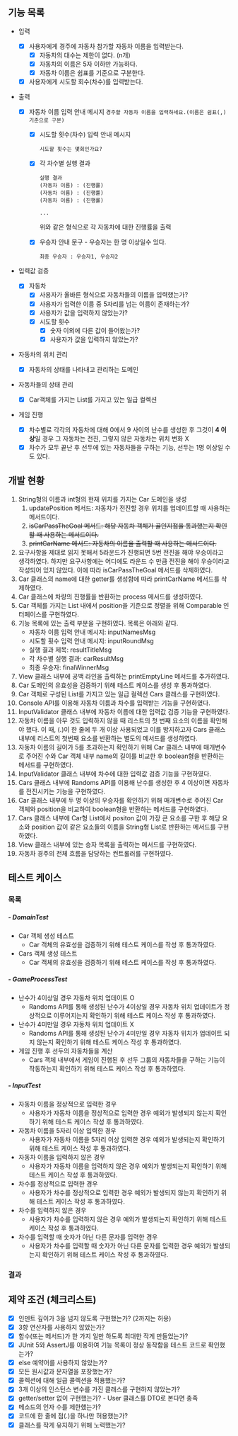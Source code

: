 ## 기능 목록
- 입력
	
	- [x] 사용자에게 경주에 자동차 참가할 자동차 이름을 입력받는다.
	  - [x] 자동차의 대수는 제한이 없다. (n개)
	  - [x] 자동차의 이름은 5자 이하만 가능하다.
	  - [x] 자동차 이름은 쉼표를 기준으로 구분한다.
	
	- [x] 사용자에게 시도할 회수(차수)를 입력받는다.
	
- 출력

  - [x] 자동차 이름 입력 안내 메시지
		```
		경주할 자동차 이름을 입력하세요.(이름은 쉼표(,) 기준으로 구분)
		```
	
	- [x] 시도할 횟수(차수) 입력 안내 메시지
	
	  ```
	  시도할 횟수는 몇회인가요?
	  ```
	- [x] 각 차수별 실행 결과
	
	  ```
	  실행 결과
	  (자동차 이름) : (진행률)
	  (자동차 이름) : (진행률)
	  (자동차 이름) : (진행률)
	  
	  ...
	  ```
	
	  위와 같은 형식으로 각 자동차에 대한 진행률을 출력
	
	- [x] 우승자 안내 문구 - 우승자는 한 명 이상일수 있다.
	
	  ```
	  최종 우승자 : 우승자1, 우승자2
	  ```
	
- 입력값 검증

  - [x] 자동차
	  - [x] 사용자가 올바른 형식으로 자동차들의 이름을 입력했는가?
	  - [x] 사용자가 입력한 이름 중 5자리를 넘는 이름이 존재하는가?
	  - [x] 사용자가 값을 입력하지 않았는가?
	- [x] 시도할 횟수
	  - [x] 숫자 이외에 다른 값이 들어왔는가?
	  - [x] 사용자가 값을 입력하지 않았는가?
	
- 자동차의 위치 관리

  - [x] 자동차의 상태를 나타내고 관리하는 도메인
	
- 자동차들의 상태 관리

  - [x] Car객체를 가지는 List를 가지고 있는 일급 컬렉션
	
- 게임 진행

  - [x] 차수별로 각각의 자동차에 대해 0에서 9 사이의 난수를 생성한 후 그것이 **4 이상**일 경우 그 자동차는 전진, 그렇지 않은 자동차는 위치 변화 X
  - [x] 차수가 모두 끝난 후 선두에 있는 자동차들을 구하는 기능, 선두는 1명 이상일 수도 있다.

## 개발 현황

1. String형의 이름과 int형의 현재 위치를 가지는 Car 도메인을 생성
   1. updatePosition 메서드: 자동차가 전진할 경우 위치를 업데이트할 때 사용하는 메서드이다.
   2. ~~isCarPassTheGoal 메서드: 해당 자동차 객체가 골인지점을 통과했는지 확인할 때 사용하는 메서드이다.~~
   3. ~~printCarName 메서드: 자동차의 이름을 출력할 때 사용하는 메서드이다.~~
2. 요구사항을 제대로 읽지 못해서 5라운드가 진행되면 5번 전진을 해야 우승이라고 생각하였다. 하지만 요구사항에는 어디에도 라운드 수 만큼 전진을 해야 우승이라고 작성되어 있지 않았다. 이에 따라 isCarPassTheGoal 메서드를 삭제하였다.
3. Car 클래스의 name에 대한 getter를 생성함에 따라 printCarName 메서드를 삭제하였다.
4. Car 클래스에 차량의 진행률을 반환하는 process 메서드를 생성하였다.
5. Car 객체를 가지는 List 내에서 position을 기준으로 정렬을 위해 Comparable 인터페이스를 구현하였다.
6. 기능 목록에 있는 출력 부분을 구현하였다. 목록은 아래와 같다.
   - 자동차 이름 입력 안내 메시지: inputNamesMsg
   - 시도할 횟수 입력 안내 메시지: inputRoundMsg
   - 실행 결과 제목: resultTitleMsg
   - 각 차수별 실행 결과: carResultMsg
   - 최종 우승자: finalWinnerMsg
7. View 클래스 내부에 공백 라인을 출력하는 printEmptyLine 메서드를 추가하였다.
8. Car 도메인의 유효성을 검증하기 위해 테스트 케이스를 생성 후 통과하였다.
9. Car 객체로 구성된 List를 가지고 있는 일급 컬렉션 Cars 클래스를 구현하였다.
10. Console API를 이용해 자동차 이름과 차수를 입력받는 기능을 구현하였다.
11. InputValidator 클래스 내부에 자동차 이름에 대한 입력값 검증 기능을 구현하였다.
12. 자동차 이름을 아무 것도 입력하지 않을 때 리스트의 첫 번째 요소의 이름을 확인해야 했다.
    이 때, (.)이 한 줄에 두 개 이상 사용되었고 이를 방지하고자 Cars 클래스 내부에 리스트의 첫번째 요소를 반환하는 별도의 메서드를 생성하였다.
13. 자동차 이름의 길이가 5를 초과하는지 확인하기 위해 Car 클래스 내부에 매개변수로 주어진 수와 Car 객체 내부 name의 길이를 비교한 후 boolean형을 반환하는 메서드를 구현하였다.
14. InputValidator 클래스 내부에 차수에 대한 입력값 검증 기능을 구현하였다.
15. Cars 클래스 내부에 Randoms API를 이용해 난수를 생성한 후 4 이상이면 자동차를 전진시키는 기능을 구현하였다.
16. Car 클래스 내부에 두 명 이상의 우승자를 확인하기 위해 매개변수로 주어진 Car 객체와 position을 비교하여 boolean형을 반환하는 메서드를 구현하였다.
17. Cars 클래스 내부에 Car형 List에서 positon 값이 가장 큰 요소를 구한 후 해당 요소와 position 값이 같은 요소들의 이름을 String형 List로 반환하는 메서드를 구현하였다.
18. View 클래스 내부에 있는 승자 목록을 출력하는 메서드를 구현하였다.
19. 자동차 경주의 전체 흐름을 담당하는 컨트롤러를 구현하였다.

## 테스트 케이스

### 목록

##### - DomainTest

- Car 객체 생성 테스트
  - Car 객체의 유효성을 검증하기 위해 테스트 케이스를 작성 후 통과하였다.
- Cars 객체 생성 테스트
  - Car 객체의 유효성을 검증하기 위해 테스트 케이스를 작성 후 통과하였다.

##### - GameProcessTest

- 난수가 4이상일 경우 자동차 위치 업데이트 O
  - Randoms API를 통해 생성된 난수가 4이상일 경우 자동차 위치 업데이트가 정상적으로 이루어지는지 확인하기 위해 테스트 케이스 작성 후 통과하였다.
- 난수가 4미만일 경우 자동차 위치 업데이트 X
  - Randoms API를 통해 생성된 난수가 4미만일 경우 자동차 위치가 업데이트 되지 않는지 확인하기 위해 테스트 케이스 작성 후 통과하였다.
- 게임 진행 후 선두의 자동차들을 계산
  - Cars 객체 내부에서 게임이 진행된 후 선두 그룹의 자동차들을 구하는 기능이 작동하는지 확인하기 위해 테스트 케이스 작성 후 통과하였다.

##### - InputTest

- 자동차 이름을 정상적으로 입력한 경우
  - 사용자가 자동차 이름을 정상적으로 입력한 경우 예외가 발생되지 않는지 확인하기 위해 테스트 케이스 작성 후 통과하였다.
- 자동차 이름을 5자리 이상 입력한 경우
  - 사용자가 자동차 이름을 5자리 이상 입력한 경우 예외가 발생되는지 확인하기 위해 테스트 케이스 작성 후 통과하였다.
- 자동차 이름을 입력하지 않은 경우
  - 사용자가 자동차 이름을 입력하지 않은 경우 예외가 발생되는지 확인하기 위해 테스트 케이스 작성 후 통과하였다.
- 차수를 정상적으로 입력한 경우
  - 사용자가 차수를 정상적으로 입력한 경우 예외가 발생되지 않는지 확인하기 위해 테스트 케이스 작성 후 통과하였다.
- 차수를 입력하지 않은 경우
  - 사용자가 차수를 입력하지 않은 경우 예외가 발생되는지 확인하기 위해 테스트 케이스 작성 후 통과하였다.
- 차수를 입력할 때 숫자가 아닌 다른 문자를 입력한 경우
  - 사용자가 차수를 입력할 때 숫자가 아닌 다른 문자를 입력한 경우 예외가 발생되는지 확인하기 위해 테스트 케이스 작성 후 통과하였다.

### 결과





## 제약 조건 (체크리스트)
- [x] 인덴트 깊이가 3을 넘지 않도록 구현했는가? (2까지는 허용)
- [x] 3항 연산자를 사용하지 않았는가?
- [x] 함수(또는 메서드)가 한 가지 일만 하도록 최대한 작게 만들었는가?
- [x] JUnit 5와 AssertJ를 이용하여 기능 목록이 정상 동작함을 테스트 코드로 확인했는가?
- [x] else 예약어를 사용하지 않았는가?
- [x] 모든 원시값과 문자열을 포장했는가?
- [x] 콜렉션에 대해 일급 콜렉션을 적용했는가?
- [x] 3개 이상의 인스턴스 변수를 가진 클래스를 구현하지 않았는가?
- [x] getter/setter 없이 구현했는가? - User 클래스를 DTO로 본다면 충족
- [x] 메소드의 인자 수를 제한했는가?
- [x] 코드에 한 줄에 점(.)을 하나만 허용했는가?
- [x] 클래스를 작게 유지하기 위해 노력했는가?